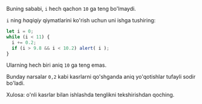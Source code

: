 Buning sababi, `i` hech qachon `10` ga teng bo'lmaydi.

`i` ning *haqiqiy* qiymatlarini ko'rish uchun uni ishga tushiring:

```js run
let i = 0;
while (i < 11) {
  i += 0.2;
  if (i > 9.8 && i < 10.2) alert( i );
}
```

Ularning hech biri aniq `10` ga teng emas.

Bunday narsalar `0,2` kabi kasrlarni qo'shganda aniq yo'qotishlar tufayli sodir bo'ladi.

Xulosa: o'nli kasrlar bilan ishlashda tenglikni tekshirishdan qoching.